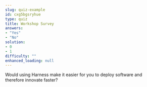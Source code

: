 ```yaml
---
slug: quiz-example
id: cxg5bgsryhue
type: quiz
title: Workshop Survey
answers:
- "Yes"
- "No"
solution:
- 0
- 1
difficulty: ""
enhanced_loading: null
---
```

Would using Harness make it easier for you to deploy software and therefore innovate faster?